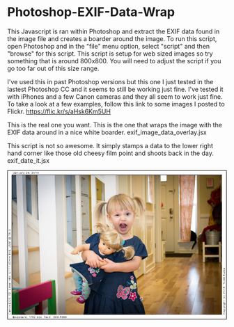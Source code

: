 Photoshop-EXIF-Data-Wrap
========================

This Javascript is ran within Photoshop and extract the EXIF data found in the image file and creates a boarder around the image.  To run this script, open Photoshop and in the "file" menu option, select "script" and then "browse" for this script.  This script is setup for web sized images so try something that is around 800x800.  You will need to adjust the script if you go too far out of this size range. 

I've used this in past Photoshop versions but this one I just tested in the lastest Photoshop CC and it seems to still be working just fine.  I've tested it with iPhones and a few Canon cameras and they all seem to work just fine.  To take a look at a few examples, follow this link to some images I posted to Flickr.
https://flic.kr/s/aHsk6Km5UH

This is the real one you want.  This is the one that wraps the image with the EXIF data around in a nice white boarder.
exif_image_data_overlay.jsx

This script is not so awesome.  It simply stamps a data to the lower right hand corner like those old cheesy film point and shoots back in the day.
exif_date_it.jsx

![Alt text](/examples/20140124-_MG_8235.jpg?raw=true "EXIF Wrap Example")

